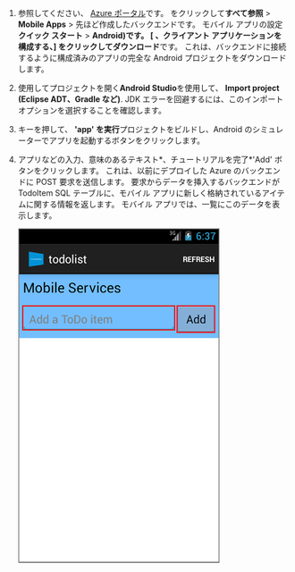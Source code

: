 
1. 参照してください、 [Azure ポータル]です。 をクリックして**すべて参照** > **Mobile Apps** > 先ほど作成したバックエンドです。 モバイル アプリの設定 **クイック スタート** > **Android)**です。 [ **、クライアント アプリケーションを構成する**、] をクリックして**ダウンロード**です。 これは、バックエンドに接続するように構成済みのアプリの完全な Android プロジェクトをダウンロードします。 
2. 使用してプロジェクトを開く**Android Studio**を使用して、 **Import project (Eclipse ADT、Gradle など)**. JDK エラーを回避するには、このインポート オプションを選択することを確認します。
3. キーを押して、 **'app' を実行**プロジェクトをビルドし、Android のシミュレーターでアプリを起動するボタンをクリックします。
4. アプリなどの入力、意味のあるテキスト*、チュートリアルを完了*'Add' ボタンをクリックします。 これは、以前にデプロイした Azure のバックエンドに POST 要求を送信します。 要求からデータを挿入するバックエンドが TodoItem SQL テーブルに、モバイル アプリに新しく格納されているアイテムに関する情報を返します。 モバイル アプリでは、一覧にこのデータを表示します。 
   
    ![](./media/app-service-mobile-android-quickstart/mobile-quickstart-startup-android.png)

[Azure ポータル]: https://portal.azure.com/
